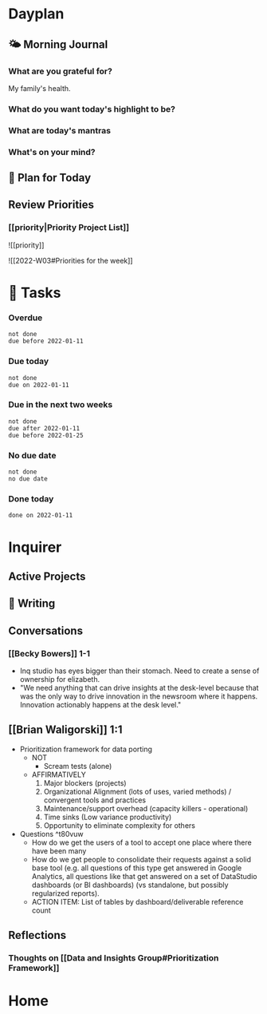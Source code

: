 # Dayplan
## 🌤 Morning Journal
### What are you grateful for?
My family's health. 
### What do you want today's highlight to be?
### What are today's mantras
### What's on your mind?
## 📆 Plan for Today

## Review Priorities
### [[priority|Priority Project List]] 
![[priority]]

![[2022-W03#Priorities for the week]]


# 📝 Tasks
### Overdue
```tasks
not done
due before 2022-01-11
```

### Due today
```tasks
not done
due on 2022-01-11
```

### Due in the next two weeks
```tasks
not done
due after 2022-01-11
due before 2022-01-25
```

### No due date
```tasks
not done
no due date
```

### Done today
```tasks
done on 2022-01-11
```

# Inquirer

## Active Projects

## 📓 Writing

## Conversations
### [[Becky Bowers]] 1-1
- Inq studio has eyes bigger than their stomach. Need to create a sense of ownership for elizabeth.
- "We need anything that can drive insights at the desk-level because that was the only way to drive innovation in the newsroom where it happens. Innovation actionably happens at the desk level."

## [[Brian Waligorski]] 1:1
-   Prioritization framework for data porting
	-   NOT
		- Scream tests (alone)
	- AFFIRMATIVELY
		1. Major blockers (projects)
		2. Organizational Alignment (lots of uses, varied methods) / convergent tools and practices
		3. Maintenance/support overhead (capacity killers - operational)
		4. Time sinks (Low variance productivity)
		5. Opportunity to eliminate complexity for others
- Questions ^t80vuw
	- How do we get the users of a tool to accept one place where there have been many
	- How do we get people to consolidate their requests against a solid base tool (e.g. all questions of this type get answered in Google Analytics, all questions like that get answered on a set of DataStudio dashboards (or BI dashboards) (vs standalone, but possibly regularized reports).
	- ACTION ITEM: List of tables by dashboard/deliverable reference count


## Reflections
### Thoughts on [[Data and Insights Group#Prioritization Framework]]


# Home

